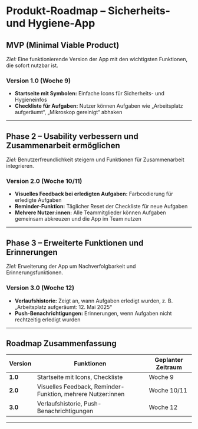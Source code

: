 # Produkt-Roadmap – Sicherheits- und Hygiene-App

## MVP (Minimal Viable Product)  
*Ziel:* Eine funktionierende Version der App mit den wichtigsten Funktionen, die sofort nutzbar ist.

### **Version 1.0 (Woche 9)**  
- **Startseite mit Symbolen:** Einfache Icons für Sicherheits- und Hygieneinfos
- **Checkliste für Aufgaben:** Nutzer können Aufgaben wie „Arbeitsplatz aufgeräumt“, „Mikroskop gereinigt“ abhaken
---

## Phase 2 – Usability verbessern und Zusammenarbeit ermöglichen  
*Ziel:* Benutzerfreundlichkeit steigern und Funktionen für Zusammenarbeit integrieren.

### **Version 2.0 (Woche 10/11)**  
- **Visuelles Feedback bei erledigten Aufgaben:** Farbcodierung für erledigte Aufgaben
- **Reminder-Funktion:** Täglicher Reset der Checkliste für neue Aufgaben
- **Mehrere Nutzer:innen:** Alle Teammitglieder können Aufgaben gemeinsam abkreuzen und die App im Team nutzen

---

## Phase 3 – Erweiterte Funktionen und Erinnerungen  
*Ziel:* Erweiterung der App um Nachverfolgbarkeit und Erinnerungsfunktionen.

### **Version 3.0 (Woche 12)**  
- **Verlaufshistorie:** Zeigt an, wann Aufgaben erledigt wurden, z. B. „Arbeitsplatz aufgeräumt: 12. Mai 2025“
- **Push-Benachrichtigungen:** Erinnerungen, wenn Aufgaben nicht rechtzeitig erledigt wurden

---

## Roadmap Zusammenfassung

| Version  | Funktionen                                                        | Geplanter Zeitraum |
|----------|-------------------------------------------------------------------|--------------------|
| **1.0**  | Startseite mit Icons, Checkliste                                  | Woche 9           |
| **2.0**  | Visuelles Feedback, Reminder-Funktion, mehrere Nutzer:innen       | Woche 10/11       |
| **3.0**  | Verlaufshistorie, Push-Benachrichtigungen                         | Woche 12          |

---
